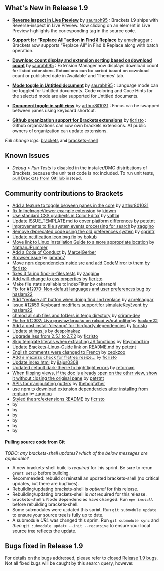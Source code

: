 What's New in Release 1.9
-------------------------

*  **[Reverse inspect in Live Preview](https://github.com/adobe/brackets/pull/13044)** by [saurabh95](https://github.com/saurabh95) : 
    Brackets 1.9 ships with Reverse-inspect in Live Preview. Now clicking on an element in Live Preview highlights the corresponding tag in the source code.

*  **[Support for “Replace All” action in Find & Replace](https://github.com/adobe/brackets/pull/12988)** by [amrelnaggar](https://github.com/amrelnaggar) : 
    Brackets now supports “Replace All” in Find & Replace along with batch operation.

*  **[Download count display and extension sorting based on download count](https://github.com/adobe/brackets/pull/13080)** by [saurabh95](https://github.com/saurabh95) : 
   Extension Manager now displays download count for listed extensions. Extensions can be sorted based on download count or published date in ‘Available’ and ‘Themes’ tab.

*  **[Mode toggle in Untitled document](https://github.com/adobe/brackets/pull/13086)** by [saurabh95](https://github.com/saurabh95) : 
    Language mode can be toggled for Untitled documents. Code coloring and Code Hints for the selected mode are also supported for Untitled documents.

*  **[Document toggle in split view](https://github.com/adobe/brackets/pull/12853)** by [arthur801031](https://github.com/arthur801031) : 
    Focus can be swapped between panes using keyboard shortcut.

*  **[Github organization support for Brackets extensions](https://github.com/adobe/brackets-registry/pull/70)** by [ficristo](https://github.com/ficristo) : 
    Github organizations can now own brackets extensions. All public owners of organization can update extensions.


_Full change logs:_ [brackets](https://github.com/adobe/brackets/compare/release-1.8...release-1.9#commits_bucket) and [brackets-shell](https://github.com/adobe/brackets-shell/compare/release-1.8...release-1.9#commits_bucket)



Known Issues
------------
* _Debug > Run Tests_ is disabled in the installer/DMG distributions of Brackets, because the unit test code is not included. To run unit tests, [pull Brackets from GitHub](https://github.com/adobe/brackets/wiki/How-to-Hack-on-Brackets#wiki-getcode) instead.


Community contributions to Brackets
-----------------------------------
* [Add a feature to toggle between panes in the core](https://github.com/adobe/brackets/pull/12853) by [arthur801031](https://github.com/arthur801031)
* [fix InlineImageViewer example extension](https://github.com/adobe/brackets/pull/9191) by [kidwm](https://github.com/kidwm)
* [Use standard CSS gradients in Color Editor](https://github.com/adobe/brackets/pull/12861) by [valtlai](https://github.com/valtlai)
* [Update ISSUE_TEMPLATE.md to cover platform differences](https://github.com/adobe/brackets/pull/12866) by [petetnt](https://github.com/petetnt)
* [improvements to file system events processing for search](https://github.com/adobe/brackets/pull/12885) by [zaggino](https://github.com/zaggino)
* [Remove deprecated code using the old preferences system](https://github.com/adobe/brackets/pull/12720) by [sprintr](https://github.com/sprintr)
* [Update notification icon bug fix](https://github.com/adobe/brackets/pull/12921) by [bokub](https://github.com/bokub)
* [Move link to Linux Installation Guide to a more appropriate location](https://github.com/adobe/brackets/pull/12950) by [NathanJPlummer](https://github.com/NathanJPlummer)
* [Add a Code of Conduct](https://github.com/adobe/brackets/pull/12751) by [MarcelGerber](https://github.com/MarcelGerber)
* [Browser issue](https://github.com/adobe/brackets/pull/12946) by [jamran7](https://github.com/jamran7)
* [Move npm dependencies inside src and add CodeMirror to them](https://github.com/adobe/brackets/pull/12972) by [ficristo](https://github.com/ficristo)
* [fixes 3 failing find-in-files tests](https://github.com/adobe/brackets/pull/12973) by [zaggino](https://github.com/zaggino)
* [Add will-change to css properties](https://github.com/adobe/brackets/pull/12982) by [ficristo](https://github.com/ficristo)
* [Make file stats available to indexFilter](https://github.com/adobe/brackets/pull/12445) by [dakaraphi](https://github.com/dakaraphi)
* [Fix for #12970: Non-default languages and user preferences bug](https://github.com/adobe/brackets/pull/12979) by [haslam22](https://github.com/haslam22)
* [Add "replace all" button when doing find and replace](https://github.com/adobe/brackets/pull/12988) by [amrelnaggar](https://github.com/amrelnaggar)
* [Issue #12859 Keyboard modifiers support for simulateKeyEvent](https://github.com/adobe/brackets/pull/12863) by [haslam22](https://github.com/haslam22)
* [chmod all sub files and folders in temp directory](https://github.com/adobe/brackets/pull/13023) by [sriram-dev](https://github.com/sriram-dev)
* [Fix for #12997: Live preview breaks on reload w/out editor](https://github.com/adobe/brackets/pull/13017) by [haslam22](https://github.com/haslam22)
* [Add a post install 'cleanup' for thirdparty dependencies](https://github.com/adobe/brackets/pull/13020) by [ficristo](https://github.com/ficristo)
* [Update strings.js](https://github.com/adobe/brackets/pull/13028) by [despoinakaz](https://github.com/despoinakaz)
* [Upgrade less from 2.5.1 to 2.7.2](https://github.com/adobe/brackets/pull/13019) by [ficristo](https://github.com/ficristo)
* [Skip template literals when extracting JS functions](https://github.com/adobe/brackets/pull/13038) by [RaymondLim](https://github.com/RaymondLim)
* [Update Brackets-Linux-Guide link on README.md](https://github.com/adobe/brackets/pull/13043) by [petetnt](https://github.com/petetnt)
* [English comments were changed to French](https://github.com/adobe/brackets/pull/12905) by [ceokzoo](https://github.com/ceokzoo)
* [Add a maxsize check for filetree resize…](https://github.com/adobe/brackets/pull/13026) by [ficristo](https://github.com/ficristo)
* [Update index.html](https://github.com/adobe/brackets/pull/13055) by [jiajun0308](https://github.com/jiajun0308)
* [Updated default dark-theme to hightlight errors](https://github.com/adobe/brackets/pull/13068) by [retornam](https://github.com/retornam)
* [When flipping views, if the doc is already open on the other view, show it without closing the original pane](https://github.com/adobe/brackets/pull/12248) by [petetnt](https://github.com/petetnt)
* [APIs for manipulating gutters](https://github.com/adobe/brackets/pull/12742) by [thehogfather](https://github.com/thehogfather)
* [use npm to download extension dependencies after installing from registry](https://github.com/adobe/brackets/pull/10602) by [zaggino](https://github.com/zaggino)
* [Styled the src/extensions README](https://github.com/adobe/brackets/pull/13113) by [ficristo](https://github.com/ficristo)
* []() by []()
* []() by []()
* []() by []()
* []() by []()
* []() by []()
* []() by []()


#### Pulling source code from Git
_TODO: any brackets-shell updates? which of the below messages are applicable?_

* A new brackets-shell build is _required_ for this sprint. Be sure to rerun `grunt setup` before building.
* Recommended: rebuild or reinstall an updated brackets-shell (no critical updates, but there are bugfixes).
* Rebuilding/updating brackets-shell is _optional_ for this release.
* Rebuilding/updating brackets-shell is _not_ required for this release.
* brackets-shell's Node dependencies have changed. Run `npm install` before rebuilding brackets-shell.
* Some submodules were updated this sprint. Run `git submodule update` to ensure your source tree is fully up to date.
* A submodule _URL_ was changed this sprint. Run `git submodule sync` and _then_ `git submodule update --init --recursive` to ensure your local source tree reflects the update.


Bugs fixed in Release 1.9
-------------------------
For details on the bugs addressed, please refer to [closed Release 1.9 bugs](https://github.com/adobe/brackets/issues?q=is%3Aclosed+milestone%3A%22Release+1.9%22). Not all fixed bugs will be caught by this search query, however.